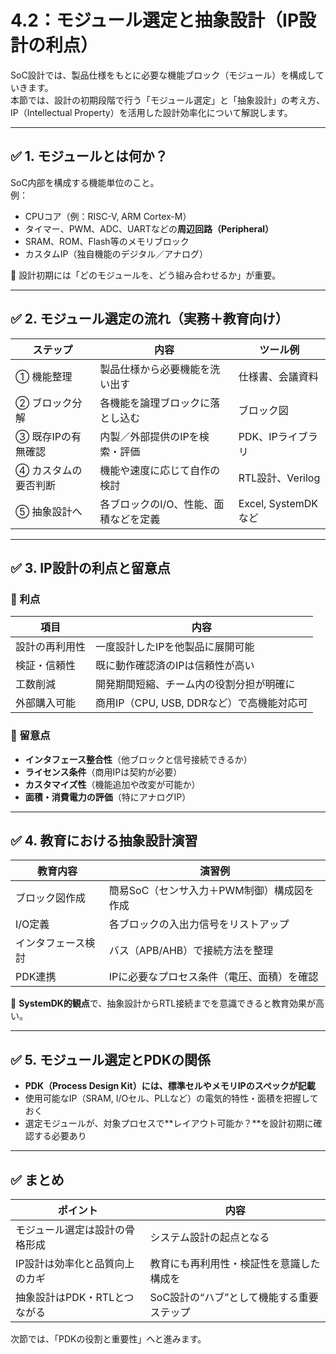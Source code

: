 # 4.2：モジュール選定と抽象設計（IP設計の利点）

SoC設計では、製品仕様をもとに必要な機能ブロック（モジュール）を構成していきます。  
本節では、設計の初期段階で行う「モジュール選定」と「抽象設計」の考え方、IP（Intellectual Property）を活用した設計効率化について解説します。

---

## ✅ 1. モジュールとは何か？

SoC内部を構成する機能単位のこと。  
例：

- CPUコア（例：RISC-V, ARM Cortex-M）
- タイマー、PWM、ADC、UARTなどの**周辺回路（Peripheral）**
- SRAM、ROM、Flash等のメモリブロック
- カスタムIP（独自機能のデジタル／アナログ）

🔧 設計初期には「どのモジュールを、どう組み合わせるか」が重要。

---

## ✅ 2. モジュール選定の流れ（実務＋教育向け）

| ステップ | 内容 | ツール例 |
|----------|------|----------|
| ① 機能整理 | 製品仕様から必要機能を洗い出す | 仕様書、会議資料 |
| ② ブロック分解 | 各機能を論理ブロックに落とし込む | ブロック図 |
| ③ 既存IPの有無確認 | 内製／外部提供のIPを検索・評価 | PDK、IPライブラリ |
| ④ カスタムの要否判断 | 機能や速度に応じて自作の検討 | RTL設計、Verilog |
| ⑤ 抽象設計へ | 各ブロックのI/O、性能、面積などを定義 | Excel, SystemDKなど |

---

## ✅ 3. IP設計の利点と留意点

### 🔹 利点

| 項目 | 内容 |
|------|------|
| 設計の再利用性 | 一度設計したIPを他製品に展開可能 |
| 検証・信頼性 | 既に動作確認済のIPは信頼性が高い |
| 工数削減 | 開発期間短縮、チーム内の役割分担が明確に |
| 外部購入可能 | 商用IP（CPU, USB, DDRなど）で高機能対応可 |

### 🔹 留意点

- **インタフェース整合性**（他ブロックと信号接続できるか）
- **ライセンス条件**（商用IPは契約が必要）
- **カスタマイズ性**（機能追加や改変が可能か）
- **面積・消費電力の評価**（特にアナログIP）

---

## ✅ 4. 教育における抽象設計演習

| 教育内容 | 演習例 |
|----------|--------|
| ブロック図作成 | 簡易SoC（センサ入力＋PWM制御）構成図を作成 |
| I/O定義 | 各ブロックの入出力信号をリストアップ |
| インタフェース検討 | バス（APB/AHB）で接続方法を整理 |
| PDK連携 | IPに必要なプロセス条件（電圧、面積）を確認 |

🧠 **SystemDK的観点**で、抽象設計からRTL接続までを意識できると教育効果が高い。

---

## ✅ 5. モジュール選定とPDKの関係

- **PDK（Process Design Kit）には、標準セルやメモリIPのスペックが記載**
- 使用可能なIP（SRAM, I/Oセル、PLLなど）の電気的特性・面積を把握しておく
- 選定モジュールが、対象プロセスで**レイアウト可能か？**を設計初期に確認する必要あり

---

## ✅ まとめ

| ポイント | 内容 |
|----------|------|
| モジュール選定は設計の骨格形成 | システム設計の起点となる |
| IP設計は効率化と品質向上のカギ | 教育にも再利用性・検証性を意識した構成を |
| 抽象設計はPDK・RTLとつながる | SoC設計の“ハブ”として機能する重要ステップ |

次節では、「PDKの役割と重要性」へと進みます。
